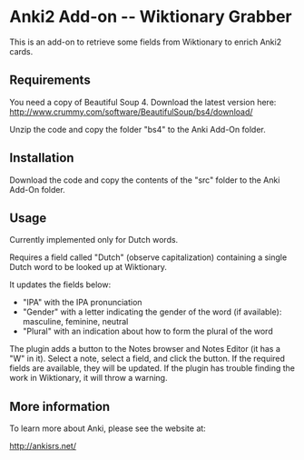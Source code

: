# Anki2 Add-on -- Wiktionary Grabber

This is an add-on to retrieve some fields from Wiktionary to enrich Anki2 cards.

## Requirements

You need a copy of Beautiful Soup 4. Download the latest version here:
http://www.crummy.com/software/BeautifulSoup/bs4/download/

Unzip the code and copy the folder "bs4" to the Anki Add-On folder.

## Installation

Download the code and copy the contents of the "src" folder to the Anki Add-On folder.

## Usage

Currently implemented only for Dutch words.

Requires a field called "Dutch" (observe capitalization) containing a single Dutch word to be looked up at Wiktionary.

It updates the fields below:

- "IPA" with the IPA pronunciation
- "Gender" with a letter indicating the gender of the word (if available): masculine, feminine, neutral
- "Plural" with an indication about how to form the plural of the word

The plugin adds a button to the Notes browser and Notes Editor (it has a "W" in it). Select a note, select a field, and click the button. If the required fields are available, they will be updated. If the plugin has trouble finding the work in Wiktionary, it will throw a warning.


## More information
 
To learn more about Anki, please see the website at:

http://ankisrs.net/
